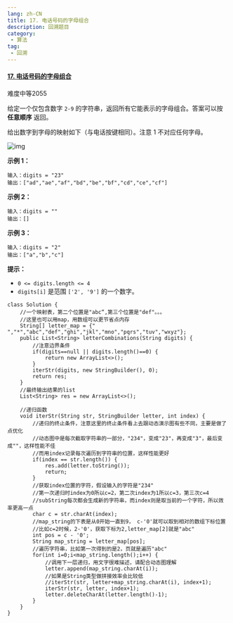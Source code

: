 ```yaml
---
lang: zh-CN
title: 17. 电话号码的字母组合
description: 回溯题目
category: 
 - 算法
tag:
 - 回溯
---
```



#### [17. 电话号码的字母组合](https://leetcode.cn/problems/letter-combinations-of-a-phone-number/)

难度中等2055

给定一个仅包含数字 `2-9` 的字符串，返回所有它能表示的字母组合。答案可以按 **任意顺序** 返回。

给出数字到字母的映射如下（与电话按键相同）。注意 1 不对应任何字母。

![img](https://assets.leetcode-cn.com/aliyun-lc-upload/uploads/2021/11/09/200px-telephone-keypad2svg.png)

 

**示例 1：**

```
输入：digits = "23"
输出：["ad","ae","af","bd","be","bf","cd","ce","cf"]
```

**示例 2：**

```
输入：digits = ""
输出：[]
```

**示例 3：**

```
输入：digits = "2"
输出：["a","b","c"]
```

 

**提示：**

- `0 <= digits.length <= 4`
- `digits[i]` 是范围 `['2', '9']` 的一个数字。

```
class Solution {
	//一个映射表，第二个位置是"abc“,第三个位置是"def"。。。
	//这里也可以用map，用数组可以更节省点内存
	String[] letter_map = {" ","*","abc","def","ghi","jkl","mno","pqrs","tuv","wxyz"};
	public List<String> letterCombinations(String digits) {
		//注意边界条件
		if(digits==null || digits.length()==0) {
			return new ArrayList<>();
		}
		iterStr(digits, new StringBuilder(), 0);
		return res;
	}
	//最终输出结果的list
	List<String> res = new ArrayList<>();
	
	//递归函数
	void iterStr(String str, StringBuilder letter, int index) {
		//递归的终止条件，注意这里的终止条件看上去跟动态演示图有些不同，主要是做了点优化
		//动态图中是每次截取字符串的一部分，"234"，变成"23"，再变成"3"，最后变成""，这样性能不佳
		//而用index记录每次遍历到字符串的位置，这样性能更好
		if(index == str.length()) {
			res.add(letter.toString());
			return;
		}
		//获取index位置的字符，假设输入的字符是"234"
		//第一次递归时index为0所以c=2，第二次index为1所以c=3，第三次c=4
		//subString每次都会生成新的字符串，而index则是取当前的一个字符，所以效率更高一点
		char c = str.charAt(index);
		//map_string的下表是从0开始一直到9， c-'0'就可以取到相对的数组下标位置
		//比如c=2时候，2-'0'，获取下标为2,letter_map[2]就是"abc"
		int pos = c - '0';
		String map_string = letter_map[pos];
		//遍历字符串，比如第一次得到的是2，页就是遍历"abc"
		for(int i=0;i<map_string.length();i++) {
			//调用下一层递归，用文字很难描述，请配合动态图理解
            letter.append(map_string.charAt(i));
            //如果是String类型做拼接效率会比较低
			//iterStr(str, letter+map_string.charAt(i), index+1);
            iterStr(str, letter, index+1);
            letter.deleteCharAt(letter.length()-1);
		}
	}
}
```

